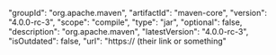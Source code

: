 "groupId": "org.apache.maven",
"artifactId": "maven-core",
"version": "4.0.0-rc-3",
"scope": "compile",
"type": "jar",
"optional": false,
"description": "org.apache.maven",
"latestVersion": "4.0.0-rc-3",
"isOutdated": false,
"url": "https:// (their link or something"